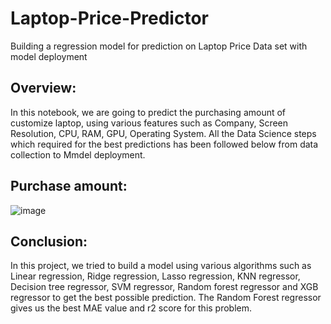 # Laptop-Price-Predictor
Building a regression model for prediction on Laptop Price Data set with model deployment

## Overview:
In this notebook, we are going to predict the purchasing amount of customize laptop, using various features such as Company, Screen Resolution, CPU, RAM, GPU, Operating System.
All the Data Science steps which required for the best predictions has been followed below from data collection to Mmdel deployment.

## Purchase amount:
![image](https://user-images.githubusercontent.com/103682825/176012451-1000d686-36e5-4d2b-9785-8916c6798230.png)

## Conclusion:
In this project, we tried to build a model using various algorithms such as Linear regression, Ridge regression, Lasso regression, KNN regressor, Decision tree regressor, SVM regressor, Random forest regressor and XGB regressor to get the best possible prediction.
The Random Forest regressor gives us the best MAE value and r2 score for this problem.

